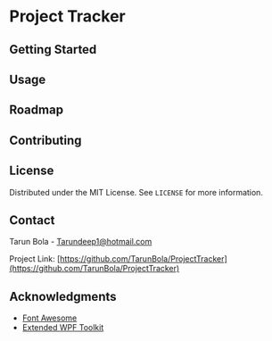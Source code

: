 # Project Tracker

## Getting Started

## Usage

## Roadmap

## Contributing

## License

Distributed under the MIT License. See `LICENSE` for more information.

## Contact
Tarun Bola - Tarundeep1@hotmail.com

Project Link: [https://github.com/TarunBola/ProjectTracker](https://github.com/TarunBola/ProjectTracker)

## Acknowledgments
* [Font Awesome](https://fontawesome.com)
* [Extended WPF Toolkit](https://github.com/xceedsoftware/wpftoolkit)
